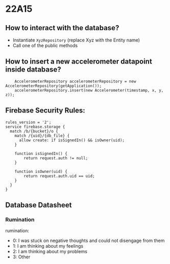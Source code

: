 # 22A15

## How to interact with the database?
- Instantiate `XyzRepository` (replace Xyz with the Entity name)
- Call one of the public methods 

## How to insert a new accelerometer datapoint inside database?
```
    AccelerometerRepository accelerometerRepository = new AccelerometerRepository(getApplication());
    accelerometerRepository.insert(new Accelerometer(timestamp, x, y, z));
```

## Firebase Security Rules:
```
rules_version = '2';
service firebase.storage {
  match /b/{bucket}/o {
    match /{uid}/{db_file} {
      allow create: if isSignedIn() && isOwner(uid);
    }
  
    function isSignedIn() {
    	return request.auth != null;
    }
    
    function isOwner(uid) {
    	return request.auth.uid == uid;
    }
  }
}
```

## Database Datasheet
### Rumination
rumination:
- 0: I was stuck on negative thoughts and could not disengage from them
- 1: I am thinking about my feelings
- 2: I am thinking about my problems
- 3: Other
